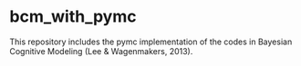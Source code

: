 # bcm_with_pymc
This repository includes the pymc implementation of the codes in Bayesian Cognitive Modeling (Lee &amp; Wagenmakers, 2013).
